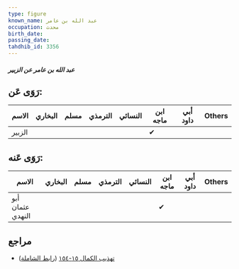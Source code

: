 ```yaml
---
type: figure
known_name: عبد الله بن عامر
occupation: محدث
birth_date:
passing_date:
tahdhib_id: 3356
---
```

##### عبد الله بن عامر عن الزبير

## رَوَى عَن:
| الاسم  | البخاري | مسلم | الترمذي | النسائي | ابن ماجه | أبي داود | Others |
| ------ | ------- | ---- | ------- | ------- | -------- | -------- | ------ |
| الزبير |         |      |         |         | ✔        |          |        |
## رَوَى عَنه:
| الاسم            | البخاري | مسلم | الترمذي | النسائي | ابن ماجه | أبي داود | Others |
| ---------------- | ------- | ---- | ------- | ------- | -------- | -------- | ------ |
| أبو عثمان النهدي |         |      |         |         | ✔        |          |        |
## مراجع
- [تهذيب الكمال ١٥-١٥٤](obsidian://open?vault=Tahdhib-al-Kamal&file=Figures/٣٣٥٦-عبد%20الله%20بن%20عامر%20عن%20الزبير) ([رابط الشاملة](https://shamela.ws/book/3722/7638))